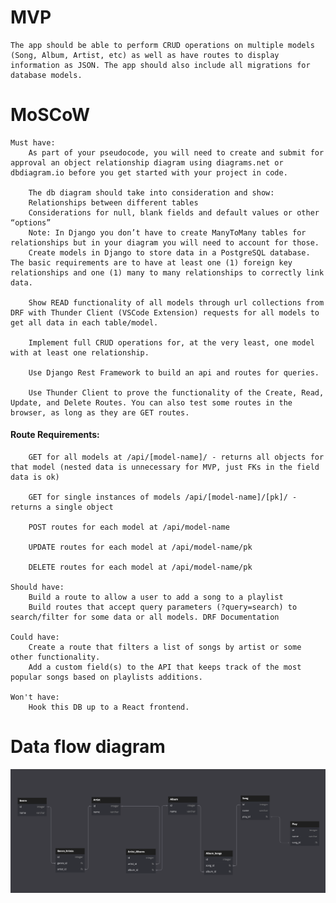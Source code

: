 # MVP #
    The app should be able to perform CRUD operations on multiple models (Song, Album, Artist, etc) as well as have routes to display information as JSON. The app should also include all migrations for database models.

# MoSCoW #
    Must have:
        As part of your pseudocode, you will need to create and submit for approval an object relationship diagram using diagrams.net or dbdiagram.io before you get started with your project in code.

        The db diagram should take into consideration and show:
        Relationships between different tables
        Considerations for null, blank fields and default values or other “options”
        Note: In Django you don’t have to create ManyToMany tables for relationships but in your diagram you will need to account for those. 
        Create models in Django to store data in a PostgreSQL database. The basic requirements are to have at least one (1) foreign key relationships and one (1) many to many relationships to correctly link data.

        Show READ functionality of all models through url collections from DRF with Thunder Client (VSCode Extension) requests for all models to get all data in each table/model.

        Implement full CRUD operations for, at the very least, one model with at least one relationship.
        
        Use Django Rest Framework to build an api and routes for queries.
        
        Use Thunder Client to prove the functionality of the Create, Read, Update, and Delete Routes. You can also test some routes in the browser, as long as they are GET routes.
        
#### Route Requirements: ####
    
        GET for all models at /api/[model-name]/ - returns all objects for that model (nested data is unnecessary for MVP, just FKs in the field data is ok)
        
        GET for single instances of models /api/[model-name]/[pk]/ - returns a single object
        
        POST routes for each model at /api/model-name
        
        UPDATE routes for each model at /api/model-name/pk
        
        DELETE routes for each model at /api/model-name/pk

    Should have:
        Build a route to allow a user to add a song to a playlist
        Build routes that accept query parameters (?query=search) to search/filter for some data or all models. DRF Documentation 
        
    Could have:
        Create a route that filters a list of songs by artist or some other functionality.
        Add a custom field(s) to the API that keeps track of the most popular songs based on playlists additions.

    Won't have:
        Hook this DB up to a React frontend. 
        
# Data flow diagram #

![Music flow diagram](img/django%20jams.png)